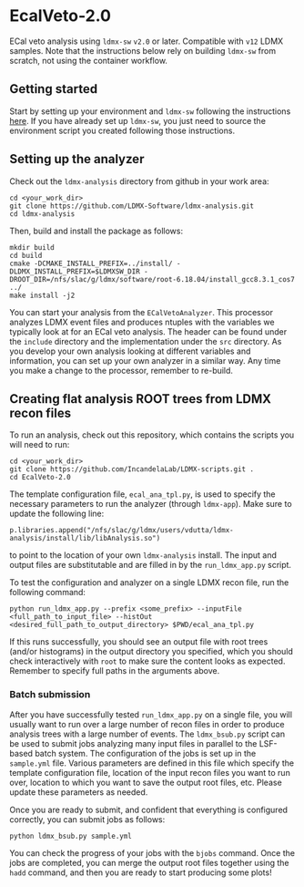 # EcalVeto-2.0

ECal veto analysis using `ldmx-sw` `v2.0` or later. Compatible with `v12` LDMX samples. Note that the instructions below rely on building `ldmx-sw` from scratch, not using the container workflow.

## Getting started
Start by setting up your environment and `ldmx-sw` following the instructions [here](https://tinyurl.com/uvq8l28). If you have already set up `ldmx-sw`, you just need to source the environment script you created following those instructions.

## Setting up the analyzer
Check out the `ldmx-analysis` directory from github in your work area:

```
cd <your_work_dir>
git clone https://github.com/LDMX-Software/ldmx-analysis.git
cd ldmx-analysis
```

Then, build and install the package as follows:

```
mkdir build
cd build
cmake -DCMAKE_INSTALL_PREFIX=../install/ -DLDMX_INSTALL_PREFIX=$LDMXSW_DIR -DROOT_DIR=/nfs/slac/g/ldmx/software/root-6.18.04/install_gcc8.3.1_cos7 ../
make install -j2
```

You can start your analysis from the `ECalVetoAnalyzer`. This processor analyzes LDMX event files and produces ntuples with the variables we typically look at for an ECal veto analysis. The header can be found under the `include` directory and the implementation under the `src` directory. As you develop your own analysis looking at different variables and information, you can set up your own analyzer in a similar way. Any time you make a change to the processor, remember to re-build.

## Creating flat analysis ROOT trees from LDMX recon files
To run an analysis, check out this repository, which contains the scripts you will need to run:

```
cd <your_work_dir>
git clone https://github.com/IncandelaLab/LDMX-scripts.git .
cd EcalVeto-2.0
```

The template configuration file, `ecal_ana_tpl.py`, is used to specify the necessary parameters to run the analyzer (through `ldmx-app`). Make sure to update the following line:

```
p.libraries.append("/nfs/slac/g/ldmx/users/vdutta/ldmx-analysis/install/lib/libAnalysis.so")
```

to point to the location of your own `ldmx-analysis` install. The input and output files are substitutable and are filled in by the `run_ldmx_app.py` script.

To test the configuration and analyzer on a single LDMX recon file, run the following command:

```python run_ldmx_app.py --prefix <some_prefix> --inputFile <full_path_to_input_file> --histOut <desired_full_path_to_output_directory> $PWD/ecal_ana_tpl.py ```

If this runs successfully, you should see an output file with root trees (and/or histograms) in the output directory you specified, which you should check interactively with `root` to make sure the content looks as expected. Remember to specify full paths in the arguments above.

### Batch submission
After you have successfully tested `run_ldmx_app.py` on a single file, you will usually want to run over a large number of recon files in order to produce analysis trees with a large number of events. The `ldmx_bsub.py` script can be used to submit jobs analyzing many input files in parallel to the LSF-based batch system. The configuration of the jobs is set up in the `sample.yml` file. Various parameters are defined in this file which specify the template configuration file, location of the input recon files you want to run over, location to which you want to save the output root files, etc. Please update these parameters as needed.

Once you are ready to submit, and confident that everything is configured correctly, you can submit jobs as follows:

```
python ldmx_bsub.py sample.yml
```

You can check the progress of your jobs with the `bjobs` command. Once the jobs are completed, you can merge the output root files together using the `hadd` command, and then you are ready to start producing some plots!
